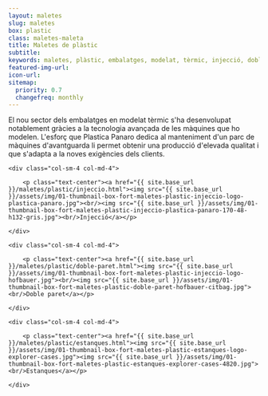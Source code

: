 ```yaml
---
layout: maletes
slug: maletes
box: plastic
class: maletes-maleta
title: Maletes de plàstic
subtitle:
keywords: maletes, plàstic, embalatges, modelat, tèrmic, injecció, doble paret, estanques
featured-img-url:
icon-url: 
sitemap:
  priority: 0.7
  changefreq: monthly
--- 
```


El nou sector dels embalatges en modelat tèrmic s'ha desenvolupat notablement gràcies a la tecnologia avançada de les màquines que ho modelen. L'esforç que Plastica Panaro dedica al manteniment d'un parc de màquines d'avantguarda li permet obtenir una producció d'elevada qualitat i que s'adapta a la noves exigències dels clients.

<div class="row">

	<div class="col-sm-4 col-md-4">

		<p class="text-center"><a href="{{ site.base_url }}/maletes/plastic/injeccio.html"><img src="{{ site.base_url }}/assets/img/01-thumbnail-box-fort-maletes-plastic-injeccio-logo-plastica-panaro.jpg"><br/><img src="{{ site.base_url }}/assets/img/01-thumbnail-box-fort-maletes-plastic-injeccio-plastica-panaro-170-48-h132-gris.jpg"><br/>Injecció</a></p>

	</div>

	<div class="col-sm-4 col-md-4">

		<p class="text-center"><a href="{{ site.base_url }}/maletes/plastic/doble-paret.html"><img src="{{ site.base_url }}/assets/img/01-thumbnail-box-fort-maletes-plastic-injeccio-logo-hofbauer.jpg"><br/><img src="{{ site.base_url }}/assets/img/01-thumbnail-box-fort-maletes-plastic-doble-paret-hofbauer-citbag.jpg"><br/>Doble paret</a></p>

	</div>

	<div class="col-sm-4 col-md-4">

		<p class="text-center"><a href="{{ site.base_url }}/maletes/plastic/estanques.html"><img src="{{ site.base_url }}/assets/img/01-thumbnail-box-fort-maletes-plastic-estanques-logo-explorer-cases.jpg"><img src="{{ site.base_url }}/assets/img/01-thumbnail-box-fort-maletes-plastic-estanques-explorer-cases-4820.jpg"><br/>Estanques</a></p>

	</div>

</div>
